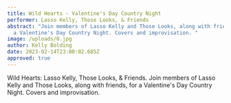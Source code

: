 ```yaml
---
title: Wild Hearts - Valentine's Day Country Night
performer: Lasso Kelly, Those Looks, & Friends
abstract: "Join members of Lasso Kelly and Those Looks, along with friends, for
  a Valentine's Day Country Night. Covers and improvisation. "
image: /uploads/0.jpg
author: Kelly Bolding
date: 2023-02-14T23:00:02.685Z
approved: true
---
```

Wild Hearts: Lasso Kelly, Those Looks, & Friends. Join members of Lasso Kelly and Those Looks, along with friends, for a Valentine's Day Country Night. Covers and improvisation.
